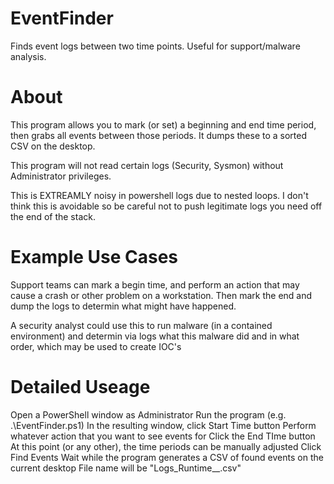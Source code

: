 # EventFinder
Finds event logs between two time points. Useful for support/malware analysis.

# About
This program allows you to mark (or set) a beginning and end time period, then grabs all
events between those periods. It dumps these to a sorted CSV on the desktop. 

This program will not read certain logs (Security, Sysmon) without Administrator privileges.

This is EXTREAMLY noisy in powershell logs due to nested loops. I don't think this is avoidable
so be careful not to push legitimate logs you need off the end of the stack. 

# Example Use Cases
Support teams can mark a begin time, and perform an action that may cause a crash or
other problem on a workstation. Then mark the end and dump the logs to determin what might
have happened.

A security analyst could use this to run malware (in a contained environment) and determin
via logs what this malware did and in what order, which may be used to create IOC's

# Detailed Useage
Open a PowerShell window as Administrator
Run the program (e.g. .\EventFinder.ps1)
In the resulting window, click Start Time button
Perform whatever action that you want to see events for
Click the End TIme button
  At this point (or any other), the time periods can be manually adjusted
Click Find Events
Wait while the program generates a CSV of found events on the current desktop
  File name will be "Logs_Runtime_<datestamp>_<runtime>.csv"
